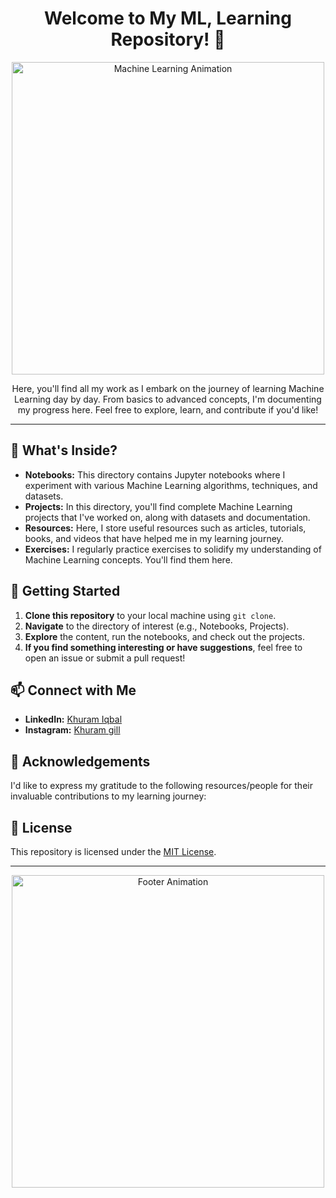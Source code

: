 <h1 align="center">Welcome to My ML, Learning Repository! 👋</h1>

<p align="center">
  <img src="https://raw.githubusercontent.com/khuramgill/ML-DL/main/assets/animation.gif" alt="Machine Learning Animation" width="500">
</p>

<p align="center">Here, you'll find all my work as I embark on the journey of learning Machine Learning day by day. From basics to advanced concepts, I'm documenting my progress here. Feel free to explore, learn, and contribute if you'd like!</p>

<hr>

## 🚀 What's Inside?

- **Notebooks:** This directory contains Jupyter notebooks where I experiment with various Machine Learning algorithms, techniques, and datasets.
- **Projects:** In this directory, you'll find complete Machine Learning projects that I've worked on, along with datasets and documentation.
- **Resources:** Here, I store useful resources such as articles, tutorials, books, and videos that have helped me in my learning journey.
- **Exercises:** I regularly practice exercises to solidify my understanding of Machine Learning concepts. You'll find them here.

## 📖 Getting Started

1. **Clone this repository** to your local machine using `git clone`.
2. **Navigate** to the directory of interest (e.g., Notebooks, Projects).
3. **Explore** the content, run the notebooks, and check out the projects.
4. **If you find something interesting or have suggestions**, feel free to open an issue or submit a pull request!

## 📫 Connect with Me

- **LinkedIn:** [Khuram Iqbal](https://www.linkedin.com/in/khuram-iqbal)
- **Instagram:** [Khuram gill](https://www.instagram.com/khuramgil/?utm_source=ig_web_button_share_sheet)

## 🙏 Acknowledgements

I'd like to express my gratitude to the following resources/people for their invaluable contributions to my learning journey:

## 📝 License

This repository is licensed under the [MIT License](LICENSE).

<hr>

<p align="center">
  <img src="https://raw.githubusercontent.com/khuramgill/ML-DL/main/assets/footer_animation.gif" alt="Footer Animation" width="500">
</p>
